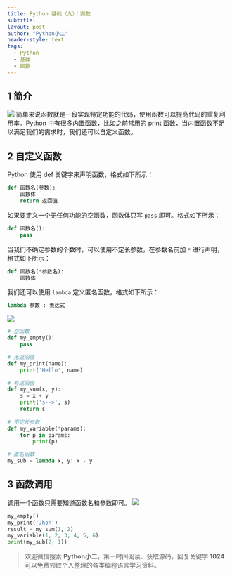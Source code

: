 ```yaml
---
title: Python 基础（九）：函数
subtitle: 
layout: post
author: "Python小二"
header-style: text
tags:
  - Python
  - 基础
  - 函数
---
```


## 1 简介

![](https://img-blog.csdnimg.cn/2019120919493713.gif)
简单来说函数就是一段实现特定功能的代码，使用函数可以提高代码的重复利用率。Python 中有很多内置函数，比如之前常用的 print 函数，当内置函数不足以满足我们的需求时，我们还可以自定义函数。

## 2 自定义函数

Python 使用 def 关键字来声明函数，格式如下所示：

```python
def 函数名(参数):
	函数体
	return 返回值
```

如果要定义一个无任何功能的空函数，函数体只写 `pass` 即可。格式如下所示：

```python
def 函数名():
	pass
```

当我们不确定参数的个数时，可以使用不定长参数，在参数名前加 `*` 进行声明，格式如下所示：

```python
def 函数名(*参数名):
	函数体
```

我们还可以使用 `lambda` 定义匿名函数，格式如下所示：

```python
lambda 参数 : 表达式 
```

![](https://img-blog.csdnimg.cn/20191209202535890.png)

```python
# 空函数
def my_empty():
    pass

# 无返回值
def my_print(name):
    print('Hello', name)

# 有返回值
def my_sum(x, y):
    s = x + y
    print('s-->', s)
    return s
    
# 不定长参数
def my_variable(*params):
    for p in params:
        print(p)

# 匿名函数
my_sub = lambda x, y: x - y
```

## 3 函数调用

调用一个函数只需要知道函数名和参数即可。
![](https://img-blog.csdnimg.cn/20191209213636107.gif)

```python
my_empty()
my_print('Jhon')
result = my_sum(1, 2)
my_variable(1, 2, 3, 4, 5, 6)
print(my_sub(2, 1))
```

> 欢迎微信搜索 **Python小二**，第一时间阅读、获取源码，回复关键字 **1024** 可以免费领取个人整理的各类编程语言学习资料。
